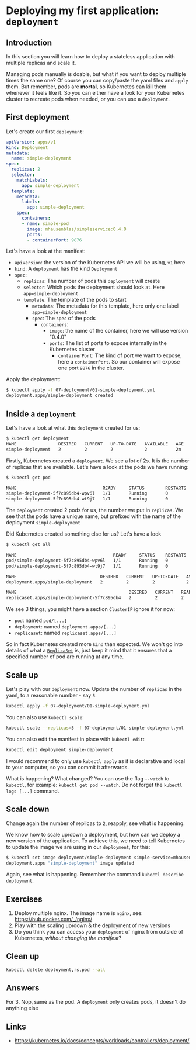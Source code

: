 # Deploying my first application: `deployment`

## Introduction

In this section you will learn how to deploy a stateless application with multiple replicas and scale it.

Managing pods manually is doable, but what if you want to deploy multiple times the same one?
Of course you can copy/paste the yaml files and `apply` them. But remember, pods are **mortal**, so Kubernetes can kill them whenever it feels like it.
So you can either have a look for your Kubernetes cluster to recreate pods when needed, or you can use a `deployment`.

## First deployment

Let's create our first `deployment`:

```yml
apiVersion: apps/v1
kind: Deployment
metadata:
  name: simple-deployment
spec:
  replicas: 2
  selector:
    matchLabels:
      app: simple-deployment
  template:
    metadata:
      labels:
        app: simple-deployment
    spec:
      containers:
      - name: simple-pod
        image: mhausenblas/simpleservice:0.4.0
        ports:
        - containerPort: 9876
```

Let's have a look at the manifest:

* `apiVersion`: the version of the Kubernetes API we will be using, `v1` here
* `kind`: A `deployment` has the kind `Deployment`
* `spec`:
  * `replicas`: The number of pods this `deployment` will create
  * `selector`: Which pods the deployment should look at. Here `app=simple-deployment`.
  * `template`: The template of the pods to start
    * `metadata`: The metadata for this template, here only one label `app=simple-deployment`
    * `spec`: The `spec` of the pods
      * `containers`:
        * `image`: the name of the container, here we will use version "0.4.0"
        * `ports`: The list of ports to expose internally in the Kubernetes cluster
          * `containerPort`: The kind of port we want to expose, here a `containerPort`. So our container will expose one port `9876` in the cluster.

Apply the deployment:

```sh
$ kubectl apply -f 07-deployment/01-simple-deployment.yml
deployment.apps/simple-deployment created
```

## Inside a `deployment`

Let's have a look at what this `deployment` created for us:

```sh
$ kubectl get deployment
NAME                DESIRED   CURRENT   UP-TO-DATE   AVAILABLE   AGE
simple-deployment   2         2         2            2           2m
```

Firstly, Kubernetes created a `deployment`. We see a lot of 2s. It is the number of replicas that are available. Let's have a look at the pods we have running:

```sh
$ kubectl get pod

NAME                                 READY     STATUS        RESTARTS   AGE
simple-deployment-5f7c895db4-wpv6l   1/1       Running       0          1m
simple-deployment-5f7c895db4-wt9j7   1/1       Running       0          1m
```

The `deployment` created 2 pods for us, the number we put in `replicas`. We see that the pods have a unique name, but prefixed with the name of the deployment `simple-deployment`

Did Kubernetes created something else for us? Let's have a look

```sh
$ kubectl get all

NAME                                     READY     STATUS    RESTARTS   AGE
pod/simple-deployment-5f7c895db4-wpv6l   1/1       Running   0          4m
pod/simple-deployment-5f7c895db4-wt9j7   1/1       Running   0          4m

NAME                                DESIRED   CURRENT   UP-TO-DATE   AVAILABLE   AGE
deployment.apps/simple-deployment   2         2         2            2           4m

NAME                                           DESIRED   CURRENT   READY     AGE
replicaset.apps/simple-deployment-5f7c895db4   2         2         2         4m
```

We see 3 things, you might have a section `ClusterIP` ignore it for now:

* `pod`: named `pod/[...]`
* `deployment`: named `deployment.apps/[...]`
* `replicaset`: named `replicaset.apps/[...]`

So in fact Kubernetes created more `kind` than expected.
We won't go into details of what a [`ReplicaSet`](https://kubernetes.io/docs/concepts/workloads/controllers/replicaset/) is, just keep it mind that it ensures that a specified number of pod are running at any time.

## Scale up

Let's play with our `deployment` now.
Update the number of `replicas` in the yaml, to a reasonable number - say `5`.

```sh
kubectl apply -f 07-deployment/01-simple-deployment.yml
```

You can also use `kubectl scale`:

```sh
kubectl scale --replicas=5 -f 07-deployment/01-simple-deployment.yml
```

You can also edit the manifest in place with `kubectl edit`:

```sh
kubectl edit deployment simple-deployment
```

I would recommend to only use `kubectl apply` as it is declarative and local to your computer, so you can commit it afterwards.

What is happening? What changed?
You can use the flag `--watch` to `kubectl`, for example: `kubectl get pod --watch`.
Do not forget the `kubectl logs [...]` command.

## Scale down

Change again the number of replicas to `2`, reapply, see what is happening.

We know how to scale up/down a deployment, but how can we deploy a new version of the application. To achieve this, we need to tell Kubernetes to update the image we are using in our `deployment`, for this:

```sh
$ kubectl set image deployment/simple-deployment simple-service=mhausenblas/simpleservice:0.5.0
deployment.apps "simple-deployment" image updated
```

Again, see what is happening.
Remember the command `kubectl describe deployment`.

## Exercises

1. Deploy multiple nginx. The image name is `nginx`, see: <https://hub.docker.com/_/nginx/>
2. Play with the scaling up/down & the deployment of new versions
3. Do you think you can access your `deployment` of nginx from outside of Kubernetes, *without changing the manifest*?

## Clean up

```sh
kubectl delete deployment,rs,pod --all
```

## Answers

For 3. Nop, same as the pod. A `deployment` only creates pods, it doesn't do anything else

## Links

* https://kubernetes.io/docs/concepts/workloads/controllers/deployment/
